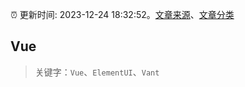 :alarm_clock: 更新时间: 2023-12-24 18:32:52。[文章来源](/README.md)、[文章分类](/TAGS.md)

## Vue


> 关键字：`Vue`、`ElementUI`、`Vant`



